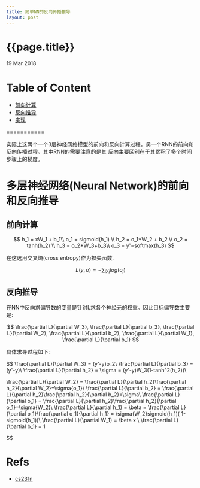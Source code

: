 ```yaml
---
title: 简单NN的反向传播推导
layout: post
---
```


{{page.title}}
=============

<p class="meta">19 Mar 2018</p>

Table of Content
=================
   * [前向计算](#前向计算)
   * [反向推导](#反向推导)                             
   * [实现](https://github.com/haiy/rush_in_dl/blob/master/nn.py)                         
                            
                      
===========
               

实际上这两个一个3层神经网络模型的前向和反向计算过程，另一个RNN的前向和反向传播过程。其中RNN的需要注意的是其
反向主要区别在于其累积了多个时间步骤上的梯度。

# 多层神经网络(Neural Network)的前向和反向推导     

## 前向计算

$$
h_1 = xW_1 + b_1\\
o_1 = sigmoid(h_1) \\
h_2 = o_1*W_2 + b_2 \\
o_2 = tanh(h_2) \\
h_3 = o_2*W_3+b_3\\
o_3 = y'=softmax(h_3)
$$

在这选用交叉熵(cross entropy)作为损失函数.

$$
L(y,o) = - \sum_i y_i log(o_i)
$$


## 反向推导

在NN中反向求偏导数的变量是针对L求各个神经元的权重。因此目标偏导数主要是:

$$
\frac{\partial L}{\partial W_3},
\frac{\partial L}{\partial b_3},
 \frac{\partial L}{\partial W_2},
 \frac{\partial L}{\partial b_2},
  \frac{\partial L}{\partial W_1},
 \frac{\partial L}{\partial b_1}
$$

具体求导过程如下:

$$
\frac{\partial L}{\partial W_3} = (y'-y)o_2\\
\frac{\partial L}{\partial b_3} = (y'-y)\\
\frac{\partial L}{\partial h_2} = \sigma = (y'-y)W_3(1-tanh^2(h_2))\\

\frac{\partial L}{\partial W_2} = \frac{\partial L}{\partial h_2}\frac{\partial h_2}{\partial W_2}=\sigma{o_1}\\
\frac{\partial L}{\partial b_2} = \frac{\partial L}{\partial h_2}\frac{\partial h_2}{\partial b_2}=\sigma\\
\frac{\partial L}{\partial o_1} = \frac{\partial L}{\partial h_2}\frac{\partial h_2}{\partial o_1}=\sigma{W_2}\\
\frac{\partial L}{\partial h_1} = \beta = \frac{\partial L}{\partial o_1}\frac{\partial o_1}{\partial h_1} = \sigma{W_2}sigmoid(h_1)( 1-sigmoid(h_1))\\
\frac{\partial L}{\partial W_1} = \beta x \\
\frac{\partial L}{\partial b_1} = 1 

$$


# Refs
    
   - [cs231n](http://cs231n.github.io/optimization-2/)  
